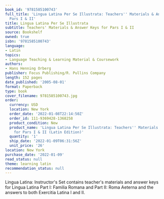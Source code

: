 ```yaml
---
book_id: '9781585100743'
full_title: 'Lingua Latina Per Se Illustrata: Teachers'' Materials & Answer Keys for
  Pars I & II'
title: Lingua Latina Per Se Illustrata
subtitle: Teachers' Materials & Answer Keys for Pars I & II
source: Bookshelf
owned: true
isbn: '9781585100743'
language:
- Latin
topics:
- Language Teaching & Learning Material & Coursework
authors:
- Hans Henning Orberg
publisher: Focus Publishing/R. Pullins Company
length: 152 pages
date_published: '2005-08-01'
format: Paperback
type: book
cover_filename: 9781585100743.jpg
order:
  currency: USD
  location: New York
  order_date: '2022-01-08T22:14:50Z'
  order_id: 111-9369428-1368258
  product_condition: New
  product_name: 'Lingua Latina Per Se Illustrata: Teachers'' Materials & Answer Keys
    for Pars I & II (Latin Edition)'
  quantity: '1'
  ship_date: '2022-01-09T06:31:56Z'
  unit_price: '26'
location: New York
purchase_date: '2022-01-09'
read_status: null
theme: learning latin
recommendation_status: null
---
```

Lingua Latina: Instructor's Set contains teacher's materials and answer keys for Lingua Latina Part I: Familia Romana and Part II: Roma Aeterna and the answers to both Exercitia Latina I and II.
